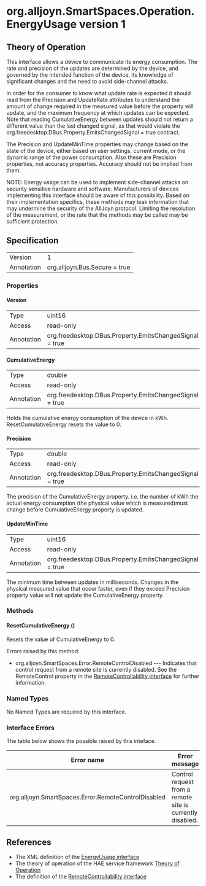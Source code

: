# org.alljoyn.SmartSpaces.Operation.EnergyUsage version 1


## Theory of Operation
This interface allows a device to communicate its energy consumption.  The rate 
and precision of the updates are determined by the device, and governed by the
intended function of the device, its knowledge of significant changes and the
need to avoid side-channel attacks.

In order for the consumer to know what update rate is expected it should read
from the Precision and UpdateRate attributes to understand the amount of change 
required in the measured value before the property will update, and the maximum 
frequency at which updates can be expected.  Note that reading CumulativeEnergy
between updates should not return a different value than the last changed
signal, as that would violate the
org.freedesktop.DBus.Property.EmitsChangedSignal = true contract.

The Precision and UpdateMinTime properties may change based on the state of the
device, either based on user settings, current mode, or the dynamic range of the
power consumption.  Also these are Precision properties, not accuracy
properties.  Accuracy should not be implied from them.

NOTE: Energy usage can be used to implement side-channel attacks on security
sensitive hardware and software.  Manufacturers of devices implementing this
interface should be aware of this possibility.  Based on their implementation
specifics, these methods may leak information that may undermine the security of
the AllJoyn protocol.  Limiting the resolution of the measurement, or the rate
that the methods may be called may be sufficient protection.

## Specification

|            |                                                          |
|------------|----------------------------------------------------------|
| Version    | 1                                                        |
| Annotation | org.alljoyn.Bus.Secure = true                            |

### Properties

#### Version

|                   |                                                         |
|-------------------|---------------------------------------------------------|
| Type              | uint16                                                  |
| Access            | read-only                                               |
| Annotation        | org.freedesktop.DBus.Property.EmitsChangedSignal = true |

#### CumulativeEnergy

|            |                                                          |
|------------|----------------------------------------------------------|
| Type       | double                                                   |
| Access     | read-only                                                |
| Annotation | org.freedesktop.DBus.Property.EmitsChangedSignal = true |

Holds the cumulative energy consumption of the device in kWh.
ResetCumulativeEnergy resets the value to 0.

#### Precision

|            |                                                          |
|------------|----------------------------------------------------------|
| Type       | double                                                   |
| Access     | read-only                                                |
| Annotation | org.freedesktop.DBus.Property.EmitsChangedSignal = true  |

The precision of the CumulativeEnergy property.  i.e. the number of kWh the
actual energy consumption (the physical value which is measured)must change
before CumulativeEnergy property is updated.

#### UpdateMinTime

|            |                                                          |
|------------|----------------------------------------------------------|
| Type       | uint16                                                   |
| Access     | read-only                                                |
| Annotation | org.freedesktop.DBus.Property.EmitsChangedSignal = true  |

The minimum time between updates in milliseconds.  Changes in the physical
measured value that occur faster, even if they exceed Precision property value
will not update the CumulativeEnergy property.

### Methods

#### ResetCumulativeEnergy ()

Resets the value of CumulativeEnergy to 0.

Errors raised by this method:
  * org.alljoyn.SmartSpaces.Error.RemoteControlDisabled --- Indicates that
    control request from a remote site is currently disabled.  See the
    RemoteControl property in the [RemoteControllability interface](RemoteControllability-v1) for
further information.


### Named Types

No Named Types are required by this interface.

### Interface Errors

The table below shows the possible raised by this inteface.

| Error name                                    | Error message         |
|-----------------------------------------------|-----------------------|
| org.alljoyn.SmartSpaces.Error.RemoteControlDisabled   | Control request from a remote site is currently disabled.       |

## References

  * The XML definition of the [EnergyUsage interface](EnergyUsage-v1.xml)
  * The theory of operation of the HAE service framework [Theory of Operation](/org.alljoyn.SmartSpaces/theory-of-operation-v1)
  * The definition of the [RemoteControllability interface](RemoteControllability-v1)
